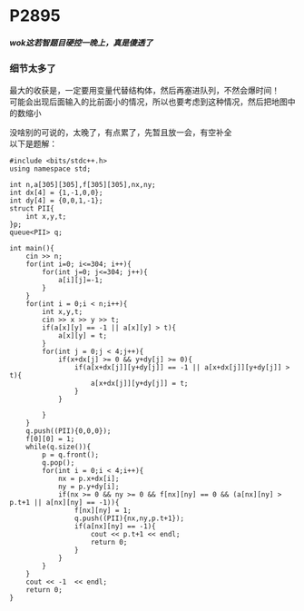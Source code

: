 # P2895
##### wok这若智题目硬控一晚上，真是傻透了

### 细节太多了
最大的收获是，一定要用变量代替结构体，然后再塞进队列，不然会爆时间！<br>
可能会出现后面输入的比前面小的情况，所以也要考虑到这种情况，然后把地图中的数缩小<br>

没啥别的可说的，太晚了，有点累了，先暂且放一会，有空补全<br>
以下是题解：

    #include <bits/stdc++.h>
    using namespace std;

    int n,a[305][305],f[305][305],nx,ny;
    int dx[4] = {1,-1,0,0};
    int dy[4] = {0,0,1,-1};
    struct PII{
        int x,y,t;
    }p;
    queue<PII> q;

    int main(){
        cin >> n;
        for(int i=0; i<=304; i++){
            for(int j=0; j<=304; j++){
                a[i][j]=-1;
            }
        }
        for(int i = 0;i < n;i++){
            int x,y,t;
            cin >> x >> y >> t;
            if(a[x][y] == -1 || a[x][y] > t){
                a[x][y] = t;
            }
            for(int j = 0;j < 4;j++){
                if(x+dx[j] >= 0 && y+dy[j] >= 0){
                    if(a[x+dx[j]][y+dy[j]] == -1 || a[x+dx[j]][y+dy[j]] > t){
                        a[x+dx[j]][y+dy[j]] = t;
                    }
                }
                
            }
        }
        q.push((PII){0,0,0});
        f[0][0] = 1;
        while(q.size()){
            p = q.front();
            q.pop();
            for(int i = 0;i < 4;i++){
                nx = p.x+dx[i];
                ny = p.y+dy[i];
                if(nx >= 0 && ny >= 0 && f[nx][ny] == 0 && (a[nx][ny] > p.t+1 || a[nx][ny] == -1)){
                    f[nx][ny] = 1;
                    q.push((PII){nx,ny,p.t+1});
                    if(a[nx][ny] == -1){
                        cout << p.t+1 << endl;
                        return 0;
                    }
                }
            }
        }
        cout << -1  << endl;
        return 0;
    }